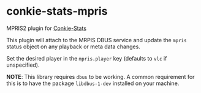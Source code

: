 conkie-stats-mpris
==================
MPRIS2 plugin for [Conkie-Stats](https://github.com/hash-bang/conkie-stats)

This plugin will attach to the MRPIS DBUS service and update the `mpris` status object on any playback or meta data changes.

Set the desired player in the `mpris.player` key (defaults to `vlc` if unspecified).


**NOTE**: This library requires `dbus` to be working. A common requirement for this is to have the package `libdbus-1-dev` installed on your machine.
